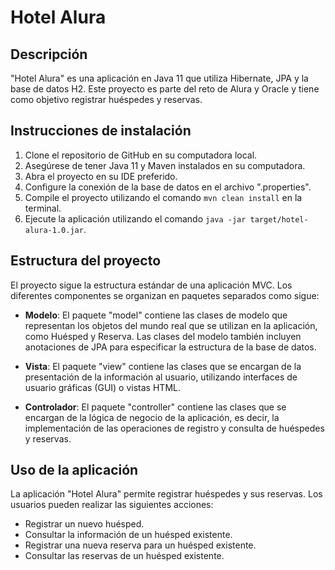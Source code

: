 # Hotel Alura

## Descripción

"Hotel Alura" es una aplicación en Java 11 que utiliza Hibernate, JPA y la base de datos H2. Este proyecto es parte del reto de Alura y Oracle y tiene como objetivo registrar huéspedes y reservas.

## Instrucciones de instalación

1. Clone el repositorio de GitHub en su computadora local.
2. Asegúrese de tener Java 11 y Maven instalados en su computadora.
3. Abra el proyecto en su IDE preferido.
4. Configure la conexión de la base de datos en el archivo ".properties".
5. Compile el proyecto utilizando el comando `mvn clean install` en la terminal.
6. Ejecute la aplicación utilizando el comando `java -jar target/hotel-alura-1.0.jar`.

## Estructura del proyecto

El proyecto sigue la estructura estándar de una aplicación MVC. Los diferentes componentes se organizan en paquetes separados como sigue:

- **Modelo**: El paquete "model" contiene las clases de modelo que representan los objetos del mundo real que se utilizan en la aplicación, como Huésped y Reserva. Las clases del modelo también incluyen anotaciones de JPA para especificar la estructura de la base de datos.

- **Vista**: El paquete "view" contiene las clases que se encargan de la presentación de la información al usuario, utilizando interfaces de usuario gráficas (GUI) o vistas HTML.

- **Controlador**: El paquete "controller" contiene las clases que se encargan de la lógica de negocio de la aplicación, es decir, la implementación de las operaciones de registro y consulta de huéspedes y reservas.

## Uso de la aplicación

La aplicación "Hotel Alura" permite registrar huéspedes y sus reservas. Los usuarios pueden realizar las siguientes acciones:

- Registrar un nuevo huésped.
- Consultar la información de un huésped existente.
- Registrar una nueva reserva para un huésped existente.
- Consultar las reservas de un huésped existente.

